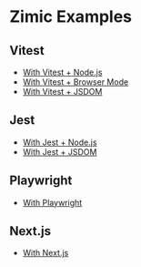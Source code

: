 <h1>
  Zimic Examples
</h1>

## Vitest

- [With Vitest + Node.js](./with-vitest-node)
- [With Vitest + Browser Mode](./with-vitest-browser)
- [With Vitest + JSDOM](./with-vitest-jsdom)

## Jest

- [With Jest + Node.js](./with-jest-node)
- [With Jest + JSDOM](./with-jest-jsdom)

## Playwright

- [With Playwright](./with-playwright)

## Next.js

- [With Next.js](./with-next-js)
